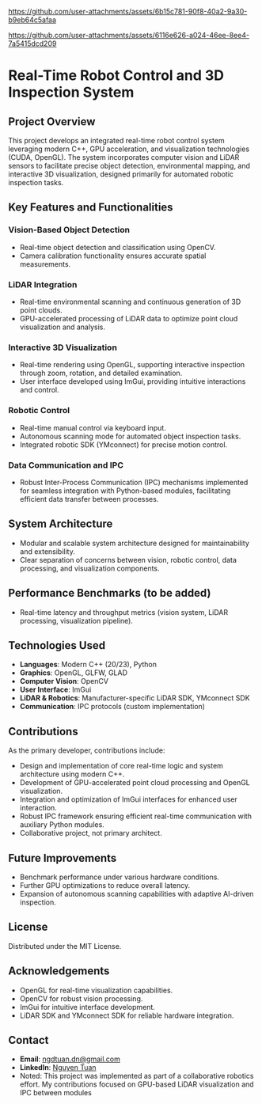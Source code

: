 
https://github.com/user-attachments/assets/6b15c781-90f8-40a2-9a30-b9eb64c5afaa

https://github.com/user-attachments/assets/6116e626-a024-46ee-8ee4-7a5415dcd209


# Real-Time Robot Control and 3D Inspection System

## Project Overview

This project develops an integrated real-time robot control system leveraging modern C++, GPU acceleration, and visualization technologies (CUDA, OpenGL). The system incorporates computer vision and LiDAR sensors to facilitate precise object detection, environmental mapping, and interactive 3D visualization, designed primarily for automated robotic inspection tasks.

## Key Features and Functionalities

### Vision-Based Object Detection
- Real-time object detection and classification using OpenCV.
- Camera calibration functionality ensures accurate spatial measurements.

### LiDAR Integration
- Real-time environmental scanning and continuous generation of 3D point clouds.
- GPU-accelerated processing of LiDAR data to optimize point cloud visualization and analysis.

### Interactive 3D Visualization
- Real-time rendering using OpenGL, supporting interactive inspection through zoom, rotation, and detailed examination.
- User interface developed using ImGui, providing intuitive interactions and control.

### Robotic Control
- Real-time manual control via keyboard input.
- Autonomous scanning mode for automated object inspection tasks.
- Integrated robotic SDK (YMconnect) for precise motion control.

### Data Communication and IPC
- Robust Inter-Process Communication (IPC) mechanisms implemented for seamless integration with Python-based modules, facilitating efficient data transfer between processes.

## System Architecture
- Modular and scalable system architecture designed for maintainability and extensibility.
- Clear separation of concerns between vision, robotic control, data processing, and visualization components.

## Performance Benchmarks (to be added)
- Real-time latency and throughput metrics (vision system, LiDAR processing, visualization pipeline).

## Technologies Used
- **Languages**: Modern C++ (20/23), Python
- **Graphics**: OpenGL, GLFW, GLAD
- **Computer Vision**: OpenCV
- **User Interface**: ImGui
- **LiDAR & Robotics**: Manufacturer-specific LiDAR SDK, YMconnect SDK
- **Communication**: IPC protocols (custom implementation)

## Contributions
As the primary developer, contributions include:
- Design and implementation of core real-time logic and system architecture using modern C++.
- Development of GPU-accelerated point cloud processing and OpenGL visualization.
- Integration and optimization of ImGui interfaces for enhanced user interaction.
- Robust IPC framework ensuring efficient real-time communication with auxiliary Python modules.
- Collaborative project, not primary architect.

## Future Improvements
- Benchmark performance under various hardware conditions.
- Further GPU optimizations to reduce overall latency.
- Expansion of autonomous scanning capabilities with adaptive AI-driven inspection.

## License
Distributed under the MIT License.

## Acknowledgements
- OpenGL for real-time visualization capabilities.
- OpenCV for robust vision processing.
- ImGui for intuitive interface development.
- LiDAR SDK and YMconnect SDK for reliable hardware integration.

## Contact
- **Email**: ngdtuan.dn@gmail.com
- **LinkedIn**: [Nguyen Tuan](https://www.linkedin.com/in/nguyen-tuan-a2a589128/)
- Noted: This project was implemented as part of a collaborative robotics effort. My contributions focused on GPU-based LiDAR visualization and IPC between modules
